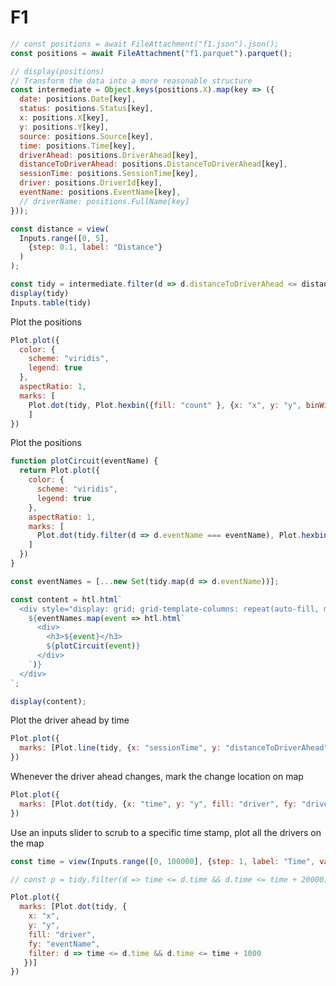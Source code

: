 # F1

```js
// const positions = await FileAttachment("f1.json").json();
const positions = await FileAttachment("f1.parquet").parquet();

// display(positions)
// Transform the data into a more reasonable structure
const intermediate = Object.keys(positions.X).map(key => ({
  date: positions.Date[key],
  status: positions.Status[key],
  x: positions.X[key],
  y: positions.Y[key],
  source: positions.Source[key],
  time: positions.Time[key],
  driverAhead: positions.DriverAhead[key],
  distanceToDriverAhead: positions.DistanceToDriverAhead[key],
  sessionTime: positions.SessionTime[key],
  driver: positions.DriverId[key],
  eventName: positions.EventName[key],
  // driverName: positions.FullName[key]
}));
```

```js
const distance = view(
  Inputs.range([0, 5],
    {step: 0.1, label: "Distance"}
  )
);
```


```js
const tidy = intermediate.filter(d => d.distanceToDriverAhead <= distance)
display(tidy)
Inputs.table(tidy)
```


Plot the positions
```js
Plot.plot({
  color: {
    scheme: "viridis",
    legend: true
  },
  aspectRatio: 1,
  marks: [
    Plot.dot(tidy, Plot.hexbin({fill: "count" }, {x: "x", y: "y", binWidth: 5, fx: "eventName" })),
    ]
})
```

<!-- ```js
Plot.plot({
  color: {
    scheme: "viridis",
  },
  aspectRatio: 1,
  marks: [
    Plot.rect(tidy, Plot.bin({fill: "count", thresholds: 50,  }, {x: "x", y: "y", fy: "eventName" }))
  ]
})
``` -->

Plot the positions


```js
function plotCircuit(eventName) {
  return Plot.plot({
    color: {
      scheme: "viridis",
      legend: true
    },
    aspectRatio: 1,
    marks: [
      Plot.dot(tidy.filter(d => d.eventName === eventName), Plot.hexbin({fill: "count" }, {x: "x", y: "y" }))
    ]
  })
}
```

```js
const eventNames = [...new Set(tidy.map(d => d.eventName))];
```

```js
const content = htl.html`
  <div style="display: grid; grid-template-columns: repeat(auto-fill, minmax(400px, 1fr)); gap: 20px;">
    ${eventNames.map(event => htl.html`
      <div>
        <h3>${event}</h3>
        ${plotCircuit(event)}
      </div>
    `)}
  </div>
`;

display(content);
```


Plot the driver ahead by time
```js
Plot.plot({
  marks: [Plot.line(tidy, {x: "sessionTime", y: "distanceToDriverAhead", stroke: "driver", fy: "eventName"})]
})
```

Whenever the driver ahead changes, mark the change location on map

```js
Plot.plot({
  marks: [Plot.dot(tidy, {x: "time", y: "y", fill: "driver", fy: "driver", fx: "eventName" })]
})
```


Use an inputs slider to scrub to a specific time stamp, plot all the drivers on the map
```js
const time = view(Inputs.range([0, 100000], {step: 1, label: "Time", value: 0}))
```
```js
// const p = tidy.filter(d => time <= d.time && d.time <= time + 20000)

Plot.plot({
  marks: [Plot.dot(tidy, {
    x: "x", 
    y: "y", 
    fill: "driver",
    fy: "eventName",
    filter: d => time <= d.time && d.time <= time + 1000
   })]
})
```